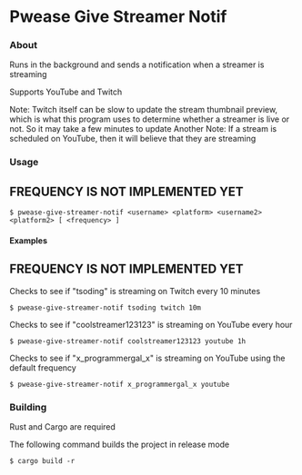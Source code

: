 # Pwease Give Streamer Notif

### About
Runs in the background and sends a notification when a streamer is streaming

Supports YouTube and Twitch

Note: Twitch itself can be slow to update the stream thumbnail preview, which is what this program uses to determine whether a streamer is live or not. So it may take a few minutes to update
Another Note: If a stream is scheduled on YouTube, then it will believe that they are streaming

### Usage
## FREQUENCY IS NOT IMPLEMENTED YET
```console
$ pwease-give-streamer-notif <username> <platform> <username2> <platform2> [ <frequency> ]
```
#### Examples
## FREQUENCY IS NOT IMPLEMENTED YET
Checks to see if "tsoding" is streaming on Twitch every 10 minutes
```console
$ pwease-give-streamer-notif tsoding twitch 10m
```
Checks to see if "coolstreamer123123" is streaming on YouTube every hour
```console
$ pwease-give-streamer-notif coolstreamer123123 youtube 1h
```
Checks to see if "x_programmergal_x" is streaming on YouTube using the default frequency
```console
$ pwease-give-streamer-notif x_programmergal_x youtube
```

### Building
Rust and Cargo are required

The following command builds the project in release mode
```console
$ cargo build -r
```
